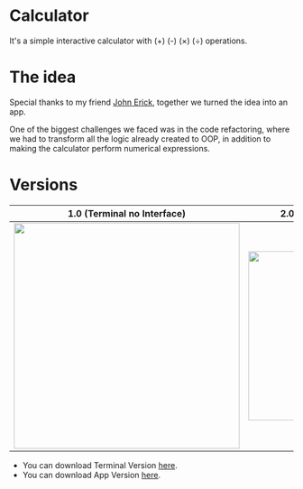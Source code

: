 <p align="center">


# Calculator
It's a simple interactive calculator with (+) (-) (×) (÷) operations.
  
# The idea
Special thanks to my friend [John Erick](https://github.com/johnerick-py), together we turned the idea into an app.

One of the biggest challenges we faced was in the code refactoring, where we had to transform all the logic already created to OOP, in addition to making the calculator perform numerical expressions.
  
  

  
# Versions

1.0 (Terminal no Interface)  |  2.0 (App with Interface)
:-------------------------:|:-------------------------:
<img src="https://user-images.githubusercontent.com/100642061/172255931-dcc95d9d-dd55-4371-9b61-54f3651227e1.png" width="400px" /> | <img src="https://user-images.githubusercontent.com/100642061/172251128-2c51f92b-6e79-4687-96ca-a595f82bae00.png" width="300px" />
</p>

- You can download Terminal Version [here](https://github.com/gabrielcordeiro2/Calculator/releases/tag/1.0).
- You can download App Version [here](https://github.com/gabrielcordeiro2/Calculator/releases/tag/2.0).
